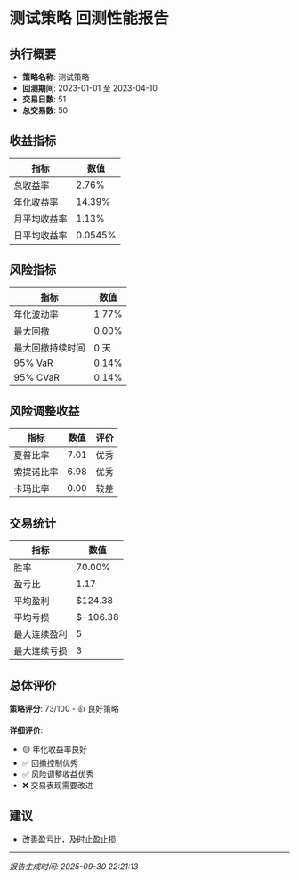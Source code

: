# 测试策略 回测性能报告

## 执行概要
- **策略名称**: 测试策略
- **回测期间**: 2023-01-01 至 2023-04-10
- **交易日数**: 51
- **总交易数**: 50

## 收益指标
| 指标 | 数值 |
|------|------|
| 总收益率 | 2.76% |
| 年化收益率 | 14.39% |
| 月平均收益率 | 1.13% |
| 日平均收益率 | 0.0545% |

## 风险指标
| 指标 | 数值 |
|------|------|
| 年化波动率 | 1.77% |
| 最大回撤 | 0.00% |
| 最大回撤持续时间 | 0 天 |
| 95% VaR | 0.14% |
| 95% CVaR | 0.14% |

## 风险调整收益
| 指标 | 数值 | 评价 |
|------|------|------|
| 夏普比率 | 7.01 | 优秀 |
| 索提诺比率 | 6.98 | 优秀 |
| 卡玛比率 | 0.00 | 较差 |

## 交易统计
| 指标 | 数值 |
|------|------|
| 胜率 | 70.00% |
| 盈亏比 | 1.17 |
| 平均盈利 | $124.38 |
| 平均亏损 | $-106.38 |
| 最大连续盈利 | 5 |
| 最大连续亏损 | 3 |

## 总体评价

**策略评分**: 73/100 - 👍 良好策略

**详细评价**:
- 🟡 年化收益率良好
- ✅ 回撤控制优秀
- ✅ 风险调整收益优秀
- ❌ 交易表现需要改进

## 建议
- 改善盈亏比，及时止盈止损

---
*报告生成时间: 2025-09-30 22:21:13*
